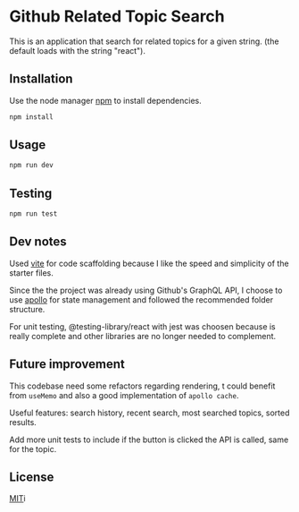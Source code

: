 # Github Related Topic Search

This is an application that search for related topics for a given string.
(the default loads with the string "react").

## Installation

Use the node manager [npm](https://www.npmjs.com/) to install dependencies.

```bash
npm install
```

## Usage

```javascript
npm run dev
```

## Testing
```javascript
npm run test
```

## Dev notes
Used [vite](https://vitejs.dev/) for code scaffolding because I like the speed and simplicity of the starter files.

Since the the project was already using Github's GraphQL API, I choose to use [apollo](https://www.apollographql.com/docs/react/) for state management and followed the recommended folder structure.

For unit testing, @testing-library/react with jest was choosen because is really complete and other libraries are no longer needed to complement.

## Future improvement

This codebase need some refactors regarding rendering, t could benefit from `useMemo` and also a good implementation of `apollo cache`.

Useful features: search history, recent search, most searched topics, sorted results.

Add more unit tests to include if the button is clicked the API is called, same for the topic.

## License
[MIT](https://choosealicense.com/licenses/mit/)i
